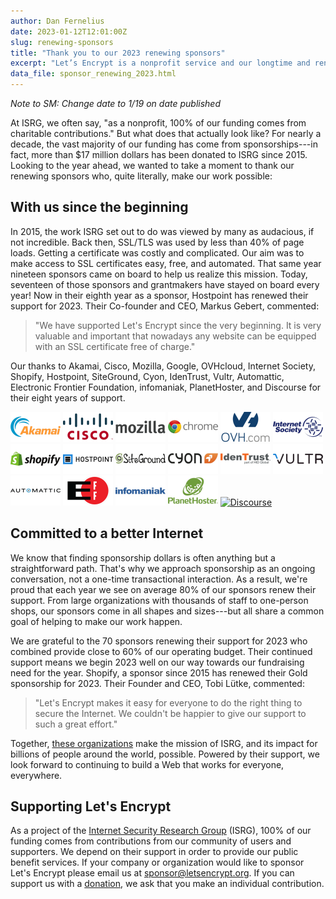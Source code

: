 ```yaml
---
author: Dan Fernelius
date: 2023-01-12T12:01:00Z
slug: renewing-sponsors
title: "Thank you to our 2023 renewing sponsors"
excerpt: "Let’s Encrypt is a nonprofit service and our longtime and renewing sponsors play a major role in making that possible."
data_file: sponsor_renewing_2023.html
---
```


_Note to SM: Change date to 1/19 on date published_


At ISRG, we often say, "as a nonprofit, 100% of our funding comes from charitable contributions." But what does that actually look like? For nearly a decade, the vast majority of our funding has come from sponsorships---in fact, more than $17 million dollars has been donated to ISRG since 2015. Looking to the year ahead, we wanted to take a moment to thank our renewing sponsors who, quite literally, make our work possible: 

## With us since the beginning

In 2015, the work ISRG set out to do was viewed by many as audacious, if not incredible. Back then, SSL/TLS was used by less than 40% of page loads. Getting a certificate was costly and complicated. Our aim was to make access to SSL certificates easy, free, and automated. That same year nineteen sponsors came on board to help us realize this mission. Today, seventeen of those sponsors and grantmakers have stayed on board every year! Now in their eighth year as a sponsor, Hostpoint has renewed their support for 2023. Their Co-founder and CEO, Markus Gebert, commented: 

> "We have supported Let's Encrypt since the very beginning. It is very valuable and important that nowadays any website can be equipped with an SSL certificate free of charge."

Our thanks to Akamai, Cisco, Mozilla, Google, OVHcloud, Internet Society, Shopify, Hostpoint, SiteGround, Cyon, IdenTrust, Vultr, Automattic, Electronic Frontier Foundation, infomaniak, PlanetHoster, and Discourse for their eight years of support.

<div class="grid-container">
        <div class="text-center home_sponsors">
                <a href="https://www.akamai.com"><img src="/images/sponsors/small/akamai-logo.png" alt="Akamai" width="80" height="48" class="sponsor-logo-small"></a>
                <a href="https://www.cisco.com"><img src="/images/sponsors/small/cisco-logo.png" alt="Cisco" width="80" height="48" class="sponsor-logo-small"></a>
                <a href="https://www.mozilla.org"><img src="/images/sponsors/small/mozilla-logo.png" alt="Mozilla" width="80" height="48" class="sponsor-logo-small"></a>
                <a href="https://www.google.com/chrome"><img src="/images/sponsors/small/chrome-logo.png" alt="Google Chrome" rel="nofollow" width="80" height="48" class="sponsor-logo-small"></a>
                <a href="https://www.ovh.com"><img src="/images/sponsors/small/ovh-logo.png" alt="OVH" width="80" height="48" class="sponsor-logo-small"></a>
                <a href="https://www.internetsociety.org"><img src="/images/sponsors/small/isoc-logo.png" alt="Internet Society" width="80" height="48" class="sponsor-logo-small"></a>
                <a href="https://www.shopify.com"><img src="/images/sponsors/small/shopify-logo.png" alt="shopify" width="80" height="48" class="sponsor-logo-small"></a>
                <a href="https://www.hostpoint.ch"><img src="/images/sponsors/small/hostpoint-logo.png" alt="HostPoint" width="80" height="48" class="sponsor-logo-small"></a>
                <a href="https://www.siteground.com"><img src="/images/sponsors/small/siteground-logo.png" alt="SiteGround" width="80" height="48" class="sponsor-logo-small"></a>
                <a href="https://www.cyon.ch"><img src="/images/sponsors/small/cyon-logo.png" alt="Cyon" width="80" height="48" class="sponsor-logo-small"></a>
                <a href="https://www.identrust.com"><img src="/images/sponsors/small/identrust-logo.png" alt="IdenTrust" width="80" height="48" class="sponsor-logo-small"></a>
                <a href="https://www.vultr.com"><img src="/images/sponsors/small/vultr-logo.png" alt="Vultr" width="80" height="48" class="sponsor-logo-small"></a>
                <a href="https://automattic.com"><img src="/images/sponsors/small/automattic-logo.png" alt="Automattic" width="80" height="48" class="sponsor-logo-small"></a>
                <a href="https://www.eff.org"><img src="/images/sponsors/small/eff-logo.png" alt="Electronic Frontier Foundation" width="80" height="48" class="sponsor-logo-small"></a>
                <a href="https://www.infomaniak.ch"><img src="/images/sponsors/small/infomaniak-logo.png" alt="Infomaniak" width="80" height="48" class="sponsor-logo-small"></a>
                <a href="https://www.planethoster.com"><img src="/images/sponsors/small/planethoster-logo.png" alt="Hébergement web" width="80" height="48" class="sponsor-logo-small"></a>
                <a href="https://www.discourse.org"><img src="/images/sponsors/small/discourse-logo.png" alt="Discourse" width="80" height="48" class="sponsor-logo-small"></a>
        </div>
</div>

## Committed to a better Internet

We know that finding sponsorship dollars is often anything but a straightforward path. That's why we approach sponsorship as an ongoing conversation, not a one-time transactional interaction. As a result, we're proud that each year we see on average 80% of our sponsors renew their support. From large organizations with thousands of staff to one-person shops, our sponsors come in all shapes and sizes---but all share a common goal of helping to make our work happen. 

We are grateful to the 70 sponsors renewing their support for 2023 who combined provide close to 60% of our operating budget. Their continued support means we begin 2023 well on our way towards our fundraising need for the year. Shopify, a sponsor since 2015 has renewed their Gold sponsorship for 2023. Their Founder and CEO, Tobi Lütke, commented:

> "Let's Encrypt makes it easy for everyone to do the right thing to secure the Internet. We couldn't be happier to give our support to such a great effort."

Together, [these organizations](/sponsors/) make the mission of ISRG, and its impact for billions of people around the world, possible. Powered by their support, we look forward to continuing to build a Web that works for everyone, everywhere.

## Supporting Let's Encrypt

As a project of the [Internet Security Research Group](https://abetterinternet.org/) (ISRG), 100% of our funding comes from contributions from our community of users and supporters. We depend on their support in order to provide our public benefit services. If your company or organization would like to sponsor Let's Encrypt please email us at sponsor@letsencrypt.org. If you can support us with a [donation](https://letsencrypt.org/donate/), we ask that you make an individual contribution.
